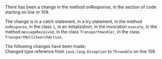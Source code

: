 There has been a change in the method onResponse, in the section of code starting on line nr 109.
  
The change is in a catch statement, in a try statement, in the method ```onResponse```, in the class ```1```, in an initialization, in the invocation ```execute```, in the method ```messageReceived```, in the class ```TransportHandler```, in the class ```TransportMultiSearchAction```.
  
The following changes have been made:  
Changed type reference from ```java.lang.Exception``` to ```Throwable``` on line 109.  
